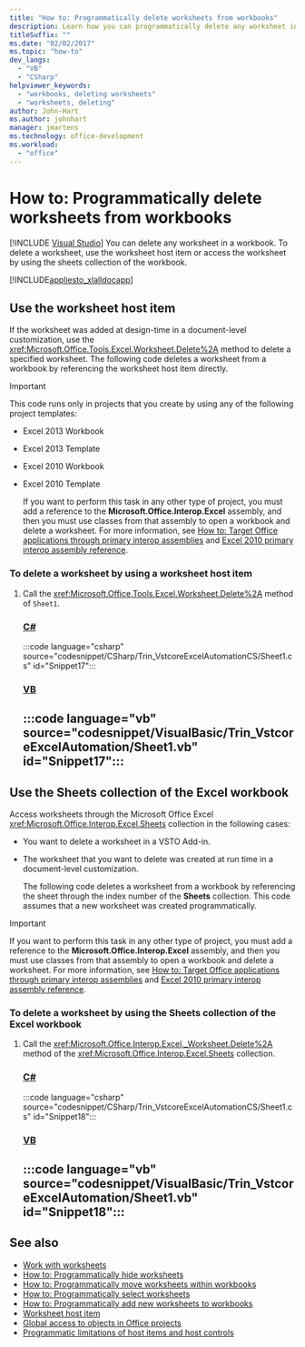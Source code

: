 ```yaml
---
title: "How to: Programmatically delete worksheets from workbooks"
description: Learn how you can programmatically delete any worksheet in a Microsoft Excel workbook by using the worksheet host item, for example.
titleSuffix: ""
ms.date: "02/02/2017"
ms.topic: "how-to"
dev_langs:
  - "VB"
  - "CSharp"
helpviewer_keywords:
  - "workbooks, deleting worksheets"
  - "worksheets, deleting"
author: John-Hart
ms.author: johnhart
manager: jmartens
ms.technology: office-development
ms.workload:
  - "office"
---
```

# How to: Programmatically delete worksheets from workbooks

 [!INCLUDE [Visual Studio](~/includes/applies-to-version/vs-windows-only.md)]
  You can delete any worksheet in a workbook. To delete a worksheet, use the worksheet host item or access the worksheet by using the sheets collection of the workbook.

 [!INCLUDE[appliesto_xlalldocapp](includes/appliesto-xlalldocapp-md.md)]

## Use the worksheet host item
 If the worksheet was added at design-time in a document-level customization, use the <xref:Microsoft.Office.Tools.Excel.Worksheet.Delete%2A> method to delete a specified worksheet. The following code deletes a worksheet from a workbook by referencing the worksheet host item directly.

> [!IMPORTANT]
> This code runs only in projects that you create by using any of the following project templates:
>
> - Excel 2013 Workbook
> - Excel 2013 Template
> - Excel 2010 Workbook
> - Excel 2010 Template
>
>   If you want to perform this task in any other type of project, you must add a reference to the **Microsoft.Office.Interop.Excel** assembly, and then you must use classes from that assembly to open a workbook and delete a worksheet. For more information, see [How to: Target Office applications through primary interop assemblies](how-to-target-office-applications-through-primary-interop-assemblies.md) and [Excel 2010 primary interop assembly reference](office-primary-interop-assemblies.md).

### To delete a worksheet by using a worksheet host item

1. Call the <xref:Microsoft.Office.Tools.Excel.Worksheet.Delete%2A> method of `Sheet1`.

     ### [C#](#tab/csharp)
     :::code language="csharp" source="codesnippet/CSharp/Trin_VstcoreExcelAutomationCS/Sheet1.cs" id="Snippet17":::

     ### [VB](#tab/vb)
     :::code language="vb" source="codesnippet/VisualBasic/Trin_VstcoreExcelAutomation/Sheet1.vb" id="Snippet17":::
     ---

## Use the Sheets collection of the Excel workbook
 Access worksheets through the Microsoft Office Excel <xref:Microsoft.Office.Interop.Excel.Sheets> collection in the following cases:

- You want to delete a worksheet in a VSTO Add-in.

- The worksheet that you want to delete was created at run time in a document-level customization.

  The following code deletes a worksheet from a workbook by referencing the sheet through the index number of the **Sheets** collection. This code assumes that a new worksheet was created programmatically.

> [!IMPORTANT]
> If you want to perform this task in any other type of project, you must add a reference to the **Microsoft.Office.Interop.Excel** assembly, and then you must use classes from that assembly to open a workbook and delete a worksheet. For more information, see [How to: Target Office applications through primary interop assemblies](how-to-target-office-applications-through-primary-interop-assemblies.md) and [Excel 2010 primary interop assembly reference](office-primary-interop-assemblies.md).

### To delete a worksheet by using the Sheets collection of the Excel workbook

1. Call the <xref:Microsoft.Office.Interop.Excel._Worksheet.Delete%2A> method of the <xref:Microsoft.Office.Interop.Excel.Sheets> collection.

     ### [C#](#tab/csharp)
     :::code language="csharp" source="codesnippet/CSharp/Trin_VstcoreExcelAutomationCS/Sheet1.cs" id="Snippet18":::

     ### [VB](#tab/vb)
     :::code language="vb" source="codesnippet/VisualBasic/Trin_VstcoreExcelAutomation/Sheet1.vb" id="Snippet18":::
     ---

## See also
- [Work with worksheets](working-with-worksheets.md)
- [How to: Programmatically hide worksheets](how-to-programmatically-hide-worksheets.md)
- [How to: Programmatically move worksheets within workbooks](how-to-programmatically-move-worksheets-within-workbooks.md)
- [How to: Programmatically select worksheets](how-to-programmatically-select-worksheets.md)
- [How to: Programmatically add new worksheets to workbooks](how-to-programmatically-add-new-worksheets-to-workbooks.md)
- [Worksheet host item](worksheet-host-item.md)
- [Global access to objects in Office projects](global-access-to-objects-in-office-projects.md)
- [Programmatic limitations of host items and host controls](programmatic-limitations-of-host-items-and-host-controls.md)
